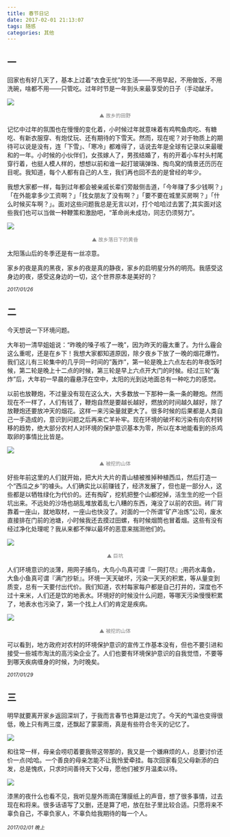 ```yaml
---
title: 春节日记
date: 2017-02-01 21:13:07
tags: 随感
categories: 其他
---
```



## 一
回家也有好几天了，基本上过着“衣食无忧”的生活——不用早起，不用做饭，不用洗碗，啥都不用——只管吃。过年时节是一年到头来最享受的日子（手动龇牙。

![](http://image.huvjie.com/190209-05_img01.jpg)
<font  color="gray"><center><small>▲ 故乡的田野</small></center></font>

记忆中过年的氛围也在慢慢的变化着，小时候过年就意味着有鸡鸭鱼肉吃、有糖吃、有新衣服穿、有炮仗玩、还有期待的下雪天。然而，现在呢？对于物质上的期待可以说是没有，连「下雪」、「寒冷」都难得了，话说去年是全球有记录以来最暖和的一年。小时候的小伙伴们，女孩嫁人了，男孩结婚了，有的开着小车村头村尾穿行着，也挺人模人样的，想想以前和谁一起打玻璃弹珠、掏鸟窝的情景还历历在目呢。我知道，每个人都有自己的人生，我们再也回不去的是曾经的年少。

我想大家都一样，每到过年都会被亲戚长辈们旁敲侧击道，「今年赚了多少钱啊？」「在外能拿多少工资啊？」「找女朋友了没有啊？」「要不要在城里买房啊？」「什么时候买车啊？」。面对这些问题我总是无言以对，打个哈哈过去罢了;其实面对这些我们也可以当做一种鞭策和激励吧，“革命尚未成功，同志仍须努力”。

![](http://image.huvjie.com/190209-05_img02.jpg)
<font  color="gray"><center><small>▲ 故乡落日下的黄昏</small></center></font>

太阳落山后的冬季还是有一丝凉意。

家乡的夜是真的黑夜，家乡的夜是真的静夜，家乡的启明星分外的明亮。我感受这身边的夜，感受这身边的一切，这个世界原本是美好的？

*<small>2017/01/26</small>*

## 二
今天想说一下环境问题。

大年初一清早姐姐说：“昨晚的嗓子咳了一晚”，因为昨天的霾太重了。为什么霾会这么重呢，还是在乡下！我想大家都知道原因，除夕夜乡下放了一晚的烟花爆竹。我们这儿有三轮集中的几乎同一时间的”轰炸”，第一轮是晚上六点左右的年夜饭时候，第二轮是晚上十二点的时候，第三轮是早上六点开大门的时候。经过三轮“轰炸”后，大年初一早晨的霾悬浮在空中，太阳的光到达地面总有一种吃力的感觉。

以前也放鞭炮，不过量没有现在这么大，大多数放一下那种一条一条的鞭炮。然而现在不一样了，人们有钱了，鞭炮自然是要越长越好，燃放的时间越久越好，除了放鞭炮还要放冲天的烟花。这样一来污染量就更大了。很多时候的后果都是人类自己一手造成的，意识到问题之后再来亡羊补牢。现在环境的破坏和污染有向农村转移的趋势，绝大部分农村人对环境的保护意识基本为零，所以在本地能看到的杀鸡取卵的事情比比皆是。

![](http://image.huvjie.com/190209-05_img03.jpg)
<font  color="gray"><center><small>▲ 被挖的山体</small></center></font>

好些年前这里的人们就开始，把大片大片的青山植被推掉种植西瓜，然后打造一个“西瓜之乡”的噱头。人们确实比以前赚钱了，经济发展了，但也是一部分人，这些都是以牺牲绿化为代价的。还有掏矿，挖机把整个山都挖掉，活生生的挖一个巨坑出来。不远处的沙场也胡乱堆放着乱七八糟的东西，淹没了以前的农田。砖厂背靠着一座山，就地取材，一座山也快没了。对面的一个所谓“矿产冶炼”公司，废水直接排在门前的池塘，小时候我还去摸过田螺，有时候烟筒也冒着烟。这些有没有经过净化处理呢？我从来都不惮以最坏的恶意来揣测他们的。



![](http://image.huvjie.com/190209-05_img04.jpg)
<font  color="gray"><center><small>▲ 巨坑</small></center></font>

人们环境意识的淡薄，用网子捕鸟，大鸟小鸟真可谓『一网打尽』;用药水毒鱼，大鱼小鱼真可谓『满门抄斩』。环境一天天破坏，污染一天天的积累，等从量变到质变，总有一天要付出代价。我们知道，农村每家每户都是自己打井的，深度也不过十来米，人们还是饮的地表水。环境好的时候没什么问题，等哪天污染慢慢积累了，地表水也污染了，第一个找上人们的肯定是疾病。


![](http://image.huvjie.com/190209-05_img05.jpg)
<font  color="gray"><center><small>▲ 被挖的山体</small></center></font>

可以看到，地方政府对农村的环境保护意识的宣传工作基本没有，但也不要引进和接受一些城市淘汰的高污染企业了。人们也要有环境保护意识的自我觉悟，不要等到哪天疾病缠身的时候，为时晚矣。

<small>*2017/01/29*</small>

## 三

明早就要离开家乡返回深圳了，于我而言春节也算是过完了。今天的气温也变得很低，晚上只有两三度，还飘起了蒙蒙雨，真是有些符合冬天的记忆了。

![](http://image.huvjie.com/190209-05_img06.jpg)



和往常一样，母亲会唠叨着要我带这带那的，我又是一个嫌麻烦的人，总要讨价还价一点(哈哈。一个善良的母亲怎能不让我怜爱牵挂。每次回家看见父母新添的白发，总是愧疚，只求时间善待天下父母，愿他们被岁月温柔以待。



![](http://image.huvjie.com/190209-05_img07.jpg)

漆黑的夜什么也看不见，我听见屋外雨滴在薄膜纸上的声音，想了很多事情，过去现在和将来。很多话语写了又删，还是算了吧，放在肚子里比较合适。只愿将来不辜负自己，不辜负家人，不辜负给我期待的每一个人。

<small>*2017/02/01 晚上*</small>
